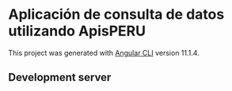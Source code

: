 # Aplicación de consulta de datos utilizando ApisPERU

This project was generated with [Angular CLI](https://github.com/angular/angular-cli) version 11.1.4.

## Development server

